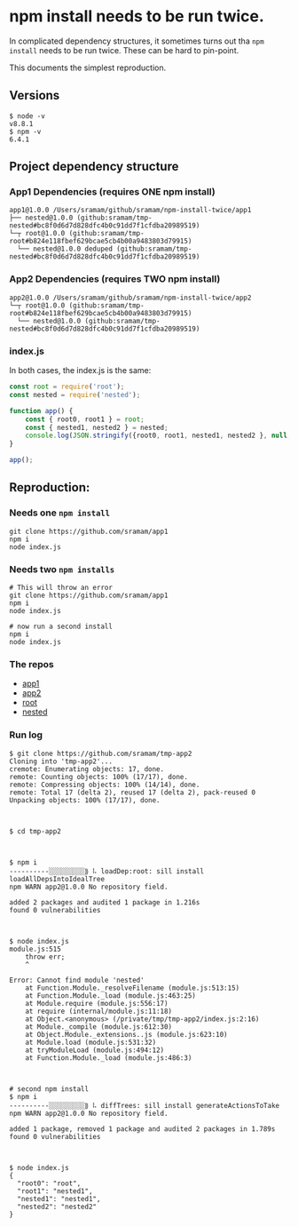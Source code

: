 # npm install needs to be run twice.

In complicated dependency structures, it sometimes turns out tha `npm install` needs to be run twice. 
These can be hard to pin-point. 

This documents the simplest reproduction. 

## Versions

```
$ node -v
v8.8.1
$ npm -v
6.4.1
```

## Project dependency structure


### App1 Dependencies (requires ONE npm install)

```
app1@1.0.0 /Users/sramam/github/sramam/npm-install-twice/app1
├── nested@1.0.0 (github:sramam/tmp-nested#bc8f0d6d7d828dfc4b0c91dd7f1cfdba20989519)
└─┬ root@1.0.0 (github:sramam/tmp-root#b824e118fbef629bcae5cb4b00a9483803d79915)
  └── nested@1.0.0 deduped (github:sramam/tmp-nested#bc8f0d6d7d828dfc4b0c91dd7f1cfdba20989519)
```

### App2 Dependencies (requires TWO npm install)

```
app2@1.0.0 /Users/sramam/github/sramam/npm-install-twice/app2
└─┬ root@1.0.0 (github:sramam/tmp-root#b824e118fbef629bcae5cb4b00a9483803d79915)
  └── nested@1.0.0 (github:sramam/tmp-nested#bc8f0d6d7d828dfc4b0c91dd7f1cfdba20989519)
```

### index.js

In both cases, the index.js is the same:

```javascript
const root = require('root');
const nested = require('nested');

function app() {
	const { root0, root1 } = root;
	const { nested1, nested2 } = nested;
	console.log(JSON.stringify({root0, root1, nested1, nested2 }, null, 2));
}

app();
```

## Reproduction:


### Needs one `npm install`

```
git clone https://github.com/sramam/app1
npm i
node index.js 
```

### Needs two `npm installs`

```
# This will throw an error
git clone https://github.com/sramam/app1
npm i
node index.js 

# now run a second install
npm i
node index.js

```

### The repos 

- [app1](https://github.com/sramam/tmp-app1)
- [app2](https://github.com/sramam/tmp-app2)
- [root](https://github.com/sramam/tmp-root)
- [nested](https://github.com/sramam/tmp-nested)

### Run log

```
$ git clone https://github.com/sramam/tmp-app2
Cloning into 'tmp-app2'...
cremote: Enumerating objects: 17, done.
remote: Counting objects: 100% (17/17), done.
remote: Compressing objects: 100% (14/14), done.
remote: Total 17 (delta 2), reused 17 (delta 2), pack-reused 0
Unpacking objects: 100% (17/17), done.



$ cd tmp-app2



$ npm i
----------░░░░░░░░░⸩ ⠧ loadDep:root: sill install loadAllDepsIntoIdealTree
npm WARN app2@1.0.0 No repository field.

added 2 packages and audited 1 package in 1.216s
found 0 vulnerabilities



$ node index.js
module.js:515
    throw err;
    ^

Error: Cannot find module 'nested'
    at Function.Module._resolveFilename (module.js:513:15)
    at Function.Module._load (module.js:463:25)
    at Module.require (module.js:556:17)
    at require (internal/module.js:11:18)
    at Object.<anonymous> (/private/tmp/tmp-app2/index.js:2:16)
    at Module._compile (module.js:612:30)
    at Object.Module._extensions..js (module.js:623:10)
    at Module.load (module.js:531:32)
    at tryModuleLoad (module.js:494:12)
    at Function.Module._load (module.js:486:3)



# second npm install
$ npm i
----------░░░░░░░░░⸩ ⠧ diffTrees: sill install generateActionsToTake
npm WARN app2@1.0.0 No repository field.

added 1 package, removed 1 package and audited 2 packages in 1.789s
found 0 vulnerabilities



$ node index.js
{
  "root0": "root",
  "root1": "nested1",
  "nested1": "nested1",
  "nested2": "nested2"
}
``` 


